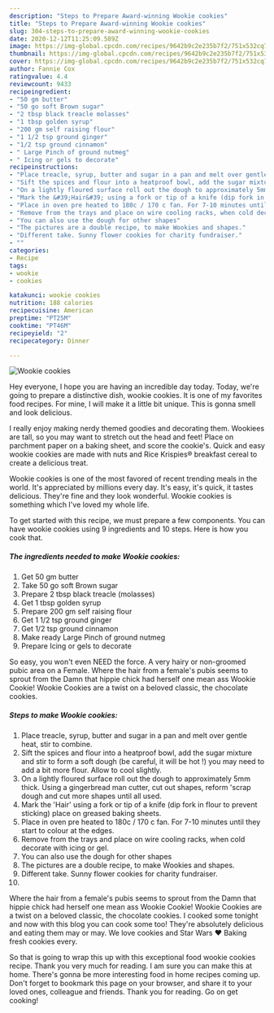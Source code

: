 ```yaml
---
description: "Steps to Prepare Award-winning Wookie cookies"
title: "Steps to Prepare Award-winning Wookie cookies"
slug: 304-steps-to-prepare-award-winning-wookie-cookies
date: 2020-12-12T11:25:09.589Z
image: https://img-global.cpcdn.com/recipes/9642b9c2e235b7f2/751x532cq70/wookie-cookies-recipe-main-photo.jpg
thumbnail: https://img-global.cpcdn.com/recipes/9642b9c2e235b7f2/751x532cq70/wookie-cookies-recipe-main-photo.jpg
cover: https://img-global.cpcdn.com/recipes/9642b9c2e235b7f2/751x532cq70/wookie-cookies-recipe-main-photo.jpg
author: Fannie Cox
ratingvalue: 4.4
reviewcount: 9433
recipeingredient:
- "50 gm butter"
- "50 go soft Brown sugar"
- "2 tbsp black treacle molasses"
- "1 tbsp golden syrup"
- "200 gm self raising flour"
- "1 1/2 tsp ground ginger"
- "1/2 tsp ground cinnamon"
- " Large Pinch of ground nutmeg"
- " Icing or gels to decorate"
recipeinstructions:
- "Place treacle, syrup, butter and sugar in a pan and melt over gentle heat, stir to combine."
- "Sift the spices and flour into a heatproof bowl, add the sugar mixture and stir to form a soft dough (be careful, it will be hot !) you may need to add a bit more flour. Allow to cool slightly."
- "On a lightly floured surface roll out the dough to approximately 5mm thick. Using a gingerbread man cutter, cut out shapes, reform &#39;scrap dough and cut more shapes until all used."
- "Mark the &#39;Hair&#39; using a fork or tip of a knife (dip fork in flour to prevent sticking) place on greased baking sheets."
- "Place in oven pre heated to 180c / 170 c fan. For 7-10 minutes until they start to colour at the edges."
- "Remove from the trays and place on wire cooling racks, when cold decorate with icing or gel."
- "You can also use the dough for other shapes"
- "The pictures are a double recipe, to make Wookies and shapes."
- "Different take. Sunny flower cookies for charity fundraiser."
- ""
categories:
- Recipe
tags:
- wookie
- cookies

katakunci: wookie cookies 
nutrition: 188 calories
recipecuisine: American
preptime: "PT25M"
cooktime: "PT46M"
recipeyield: "2"
recipecategory: Dinner

---
```



![Wookie cookies](https://img-global.cpcdn.com/recipes/9642b9c2e235b7f2/751x532cq70/wookie-cookies-recipe-main-photo.jpg)

Hey everyone, I hope you are having an incredible day today. Today, we're going to prepare a distinctive dish, wookie cookies. It is one of my favorites food recipes. For mine, I will make it a little bit unique. This is gonna smell and look delicious.

I really enjoy making nerdy themed goodies and decorating them. Wookiees are tall, so you may want to stretch out the head and feet! Place on parchment paper on a baking sheet, and score the cookie&#39;s. Quick and easy wookie cookies are made with nuts and Rice Krispies® breakfast cereal to create a delicious treat.

Wookie cookies is one of the most favored of recent trending meals in the world. It's appreciated by millions every day. It's easy, it's quick, it tastes delicious. They're fine and they look wonderful. Wookie cookies is something which I've loved my whole life.


To get started with this recipe, we must prepare a few components. You can have wookie cookies using 9 ingredients and 10 steps. Here is how you cook that.

<!--inarticleads1-->

##### The ingredients needed to make Wookie cookies:

1. Get 50 gm butter
1. Take 50 go soft Brown sugar
1. Prepare 2 tbsp black treacle (molasses)
1. Get 1 tbsp golden syrup
1. Prepare 200 gm self raising flour
1. Get 1 1/2 tsp ground ginger
1. Get 1/2 tsp ground cinnamon
1. Make ready  Large Pinch of ground nutmeg
1. Prepare  Icing or gels to decorate


So easy, you won&#39;t even NEED the force. A very hairy or non-groomed pubic area on a Female. Where the hair from a female&#39;s pubis seems to sprout from the Damn that hippie chick had herself one mean ass Wookie Cookie! Wookie Cookies are a twist on a beloved classic, the chocolate cookies. 

<!--inarticleads2-->

##### Steps to make Wookie cookies:

1. Place treacle, syrup, butter and sugar in a pan and melt over gentle heat, stir to combine.
1. Sift the spices and flour into a heatproof bowl, add the sugar mixture and stir to form a soft dough (be careful, it will be hot !) you may need to add a bit more flour. Allow to cool slightly.
1. On a lightly floured surface roll out the dough to approximately 5mm thick. Using a gingerbread man cutter, cut out shapes, reform &#39;scrap dough and cut more shapes until all used.
1. Mark the &#39;Hair&#39; using a fork or tip of a knife (dip fork in flour to prevent sticking) place on greased baking sheets.
1. Place in oven pre heated to 180c / 170 c fan. For 7-10 minutes until they start to colour at the edges.
1. Remove from the trays and place on wire cooling racks, when cold decorate with icing or gel.
1. You can also use the dough for other shapes
1. The pictures are a double recipe, to make Wookies and shapes.
1. Different take. Sunny flower cookies for charity fundraiser.
1. 


Where the hair from a female&#39;s pubis seems to sprout from the Damn that hippie chick had herself one mean ass Wookie Cookie! Wookie Cookies are a twist on a beloved classic, the chocolate cookies. I cooked some tonight and now with this blog you can cook some too! They&#39;re absolutely delicious and eating them may or may. We love cookies and Star Wars ♥ Baking fresh cookies every. 

So that is going to wrap this up with this exceptional food wookie cookies recipe. Thank you very much for reading. I am sure you can make this at home. There's gonna be more interesting food in home recipes coming up. Don't forget to bookmark this page on your browser, and share it to your loved ones, colleague and friends. Thank you for reading. Go on get cooking!
